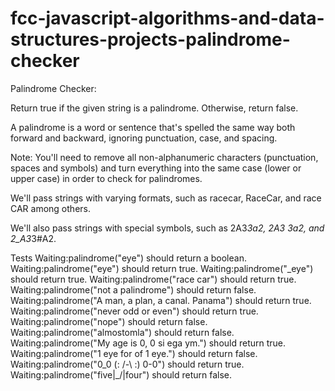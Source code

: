# fcc-javascript-algorithms-and-data-structures-projects-palindrome-checker

Palindrome Checker:

Return true if the given string is a palindrome. Otherwise, return false.

A palindrome is a word or sentence that's spelled the same way both forward and backward, ignoring punctuation, case, and spacing.

Note: You'll need to remove all non-alphanumeric characters (punctuation, spaces and symbols) and turn everything into the same case (lower or upper case) in order to check for palindromes.

We'll pass strings with varying formats, such as racecar, RaceCar, and race CAR among others.

We'll also pass strings with special symbols, such as 2A3*3a2, 2A3 3a2, and 2_A3*3#A2.

Tests
Waiting:palindrome("eye") should return a boolean.
Waiting:palindrome("eye") should return true.
Waiting:palindrome("_eye") should return true.
Waiting:palindrome("race car") should return true.
Waiting:palindrome("not a palindrome") should return false.
Waiting:palindrome("A man, a plan, a canal. Panama") should return true.
Waiting:palindrome("never odd or even") should return true.
Waiting:palindrome("nope") should return false.
Waiting:palindrome("almostomla") should return false.
Waiting:palindrome("My age is 0, 0 si ega ym.") should return true.
Waiting:palindrome("1 eye for of 1 eye.") should return false.
Waiting:palindrome("0_0 (: /-\ :) 0-0") should return true.
Waiting:palindrome("five|\_/|four") should return false.
